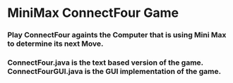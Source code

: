 # MiniMax ConnectFour Game
### Play ConnectFour againts the Computer that is using Mini Max to determine its next Move.
### ConnectFour.java is the text based version of the game. ConnectFourGUI.java is the GUI implementation of the game.  
